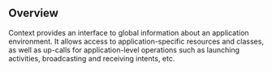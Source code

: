 ## Overview

Context provides an interface to global information about an application environment. It allows access to application-specific resources and classes, as well as up-calls for application-level operations such as launching activities, broadcasting and receiving intents, etc.